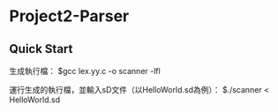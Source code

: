 # Project2-Parser

## Quick Start

生成執行檔：
    $gcc lex.yy.c -o scanner -lfl

運行生成的執行檔，並輸入sD文件（以HelloWorld.sd為例）：
    $./scanner < HelloWorld.sd

    
